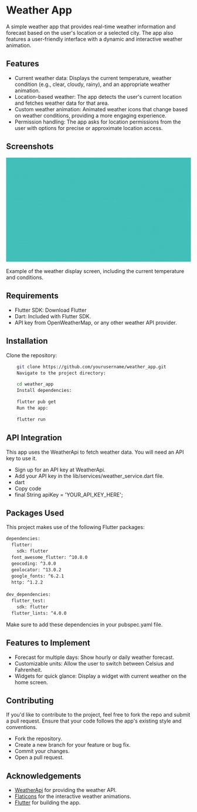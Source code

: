 # Weather App

A simple weather app that provides real-time weather information and forecast based on the user's location or a selected city. The app also features a user-friendly interface with a dynamic and interactive weather animation.

## Features

- Current weather data: Displays the current temperature, weather condition (e.g., clear, cloudy, rainy), and an appropriate weather animation.
- Location-based weather: The app detects the user's current location and fetches weather data for that area.
- Custom weather animation: Animated weather icons that change based on weather conditions, providing a more engaging experience.
- Permission handling: The app asks for location permissions from the user with options for precise or approximate location access.

## Screenshots

![Simplistic-flutter-weather-app](assets/app_design_layout.gif)

Example of the weather display screen, including the current temperature and conditions.

## Requirements

- Flutter SDK: Download Flutter
- Dart: Included with Flutter SDK.
- API key from OpenWeatherMap, or any other weather API provider.

## Installation

Clone the repository:

```bash
    git clone https://github.com/yourusername/weather_app.git
    Navigate to the project directory:
```

```bash
    cd weather_app
    Install dependencies:
```

```bash
    flutter pub get
    Run the app:
```

```bash
    flutter run
```

## API Integration

This app uses the WeatherApi to fetch weather data. You will need an API key to use it.

- Sign up for an API key at WeatherApi.
- Add your API key in the lib/services/weather_service.dart file.
- dart
- Copy code
- final String apiKey = 'YOUR_API_KEY_HERE';

## Packages Used
This project makes use of the following Flutter packages:

```bash
dependencies:
  flutter:
    sdk: flutter
  font_awesome_flutter: ^10.8.0
  geocoding: ^3.0.0
  geolocator: ^13.0.2
  google_fonts: ^6.2.1
  http: ^1.2.2

dev_dependencies:
  flutter_test:
    sdk: flutter
  flutter_lints: ^4.0.0
```

Make sure to add these dependencies in your pubspec.yaml file.

## Features to Implement

- Forecast for multiple days: Show hourly or daily weather forecast.
- Customizable units: Allow the user to switch between Celsius and Fahrenheit.
- Widgets for quick glance: Display a widget with current weather on the home screen.

## Contributing
If you'd like to contribute to the project, feel free to fork the repo and submit a pull request. Ensure that your code follows the app's existing style and conventions.

- Fork the repository.
- Create a new branch for your feature or bug fix.
- Commit your changes.
- Open a pull request.


## Acknowledgements
- <a href="https://www.weatherapi.com/" target="_blank" rel="noopener noreferrer">WeatherApi</a> for providing the weather API.
- <a href="https://www.flaticon.com/" target="_blank" rel="noopener noreferrer">Flaticons</a> for the interactive weather animations.
- <a href="https://flutter.dev/" target="_blank" rel="noopener noreferrer">Flutter</a> for building the app.
